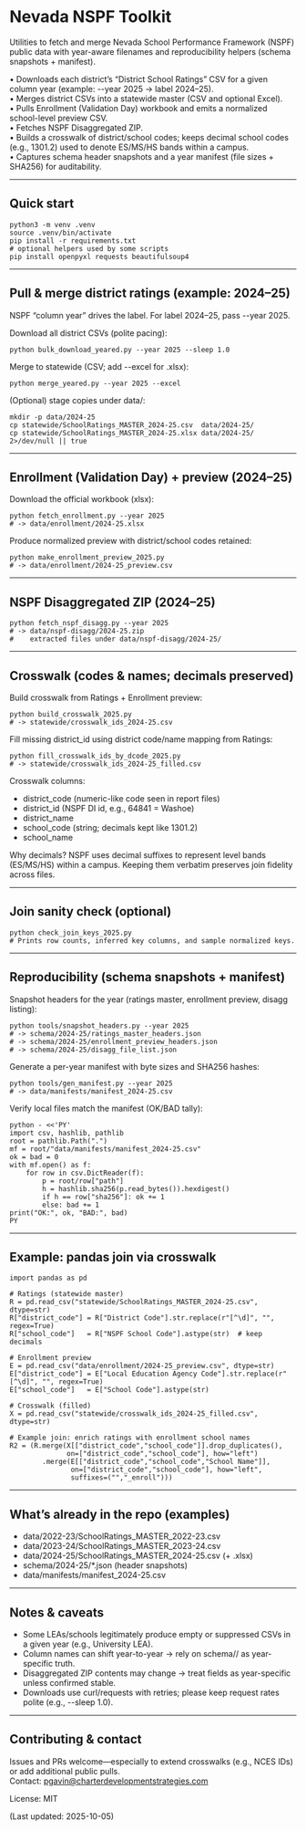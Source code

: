 # Nevada NSPF Toolkit

Utilities to fetch and merge Nevada School Performance Framework (NSPF) public data with year-aware filenames and reproducibility helpers (schema snapshots + manifest).

• Downloads each district’s “District School Ratings” CSV for a given column year (example: --year 2025 → label 2024–25).  
• Merges district CSVs into a statewide master (CSV and optional Excel).  
• Pulls Enrollment (Validation Day) workbook and emits a normalized school-level preview CSV.  
• Fetches NSPF Disaggregated ZIP.  
• Builds a crosswalk of district/school codes; keeps decimal school codes (e.g., 1301.2) used to denote ES/MS/HS bands within a campus.  
• Captures schema header snapshots and a year manifest (file sizes + SHA256) for auditability.

----------------------------------------------------------------

## Quick start

    python3 -m venv .venv
    source .venv/bin/activate
    pip install -r requirements.txt
    # optional helpers used by some scripts
    pip install openpyxl requests beautifulsoup4

----------------------------------------------------------------

## Pull & merge district ratings (example: 2024–25)

NSPF “column year” drives the label. For label 2024–25, pass --year 2025.

Download all district CSVs (polite pacing):

    python bulk_download_yeared.py --year 2025 --sleep 1.0

Merge to statewide (CSV; add --excel for .xlsx):

    python merge_yeared.py --year 2025 --excel

(Optional) stage copies under data/<label>:

    mkdir -p data/2024-25
    cp statewide/SchoolRatings_MASTER_2024-25.csv  data/2024-25/
    cp statewide/SchoolRatings_MASTER_2024-25.xlsx data/2024-25/ 2>/dev/null || true

----------------------------------------------------------------

## Enrollment (Validation Day) + preview (2024–25)

Download the official workbook (xlsx):

    python fetch_enrollment.py --year 2025
    # -> data/enrollment/2024-25.xlsx

Produce normalized preview with district/school codes retained:

    python make_enrollment_preview_2025.py
    # -> data/enrollment/2024-25_preview.csv

----------------------------------------------------------------

## NSPF Disaggregated ZIP (2024–25)

    python fetch_nspf_disagg.py --year 2025
    # -> data/nspf-disagg/2024-25.zip
    #    extracted files under data/nspf-disagg/2024-25/

----------------------------------------------------------------

## Crosswalk (codes & names; decimals preserved)

Build crosswalk from Ratings + Enrollment preview:

    python build_crosswalk_2025.py
    # -> statewide/crosswalk_ids_2024-25.csv

Fill missing district_id using district code/name mapping from Ratings:

    python fill_crosswalk_ids_by_dcode_2025.py
    # -> statewide/crosswalk_ids_2024-25_filled.csv

Crosswalk columns:
- district_code (numeric-like code seen in report files)
- district_id   (NSPF DI id, e.g., 64841 = Washoe)
- district_name
- school_code   (string; decimals kept like 1301.2)
- school_name

Why decimals? NSPF uses decimal suffixes to represent level bands (ES/MS/HS) within a campus. Keeping them verbatim preserves join fidelity across files.

----------------------------------------------------------------

## Join sanity check (optional)

    python check_join_keys_2025.py
    # Prints row counts, inferred key columns, and sample normalized keys.

----------------------------------------------------------------

## Reproducibility (schema snapshots + manifest)

Snapshot headers for the year (ratings master, enrollment preview, disagg listing):

    python tools/snapshot_headers.py --year 2025
    # -> schema/2024-25/ratings_master_headers.json
    # -> schema/2024-25/enrollment_preview_headers.json
    # -> schema/2024-25/disagg_file_list.json

Generate a per-year manifest with byte sizes and SHA256 hashes:

    python tools/gen_manifest.py --year 2025
    # -> data/manifests/manifest_2024-25.csv

Verify local files match the manifest (OK/BAD tally):

    python - <<'PY'
    import csv, hashlib, pathlib
    root = pathlib.Path(".")
    mf = root/"data/manifests/manifest_2024-25.csv"
    ok = bad = 0
    with mf.open() as f:
        for row in csv.DictReader(f):
            p = root/row["path"]
            h = hashlib.sha256(p.read_bytes()).hexdigest()
            if h == row["sha256"]: ok += 1
            else: bad += 1
    print("OK:", ok, "BAD:", bad)
    PY

----------------------------------------------------------------

## Example: pandas join via crosswalk

    import pandas as pd

    # Ratings (statewide master)
    R = pd.read_csv("statewide/SchoolRatings_MASTER_2024-25.csv", dtype=str)
    R["district_code"] = R["District Code"].str.replace(r"[^\d]", "", regex=True)
    R["school_code"]   = R["NSPF School Code"].astype(str)  # keep decimals

    # Enrollment preview
    E = pd.read_csv("data/enrollment/2024-25_preview.csv", dtype=str)
    E["district_code"] = E["Local Education Agency Code"].str.replace(r"[^\d]", "", regex=True)
    E["school_code"]   = E["School Code"].astype(str)

    # Crosswalk (filled)
    X = pd.read_csv("statewide/crosswalk_ids_2024-25_filled.csv", dtype=str)

    # Example join: enrich ratings with enrollment school names
    R2 = (R.merge(X[["district_code","school_code"]].drop_duplicates(),
                  on=["district_code","school_code"], how="left")
            .merge(E[["district_code","school_code","School Name"]],
                   on=["district_code","school_code"], how="left",
                   suffixes=("","_enroll")))

----------------------------------------------------------------

## What’s already in the repo (examples)

- data/2022-23/SchoolRatings_MASTER_2022-23.csv  
- data/2023-24/SchoolRatings_MASTER_2023-24.csv  
- data/2024-25/SchoolRatings_MASTER_2024-25.csv (+ .xlsx)  
- schema/2024-25/*.json (header snapshots)  
- data/manifests/manifest_2024-25.csv

----------------------------------------------------------------

## Notes & caveats

- Some LEAs/schools legitimately produce empty or suppressed CSVs in a given year (e.g., University LEA).
- Column names can shift year-to-year → rely on schema/<label>/ as year-specific truth.
- Disaggregated ZIP contents may change → treat fields as year-specific unless confirmed stable.
- Downloads use curl/requests with retries; please keep request rates polite (e.g., --sleep 1.0).

----------------------------------------------------------------

## Contributing & contact

Issues and PRs welcome—especially to extend crosswalks (e.g., NCES IDs) or add additional public pulls.  
Contact: pgavin@charterdevelopmentstrategies.com

License: MIT

(Last updated: 2025-10-05)
